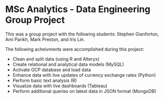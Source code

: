 # MSc Analytics - Data Engineering Group Project

This was a group project with the following students: Stephen Gianforton, Ami Parikh, Mark Preston, and Iris Lin.

The following acheivments were accomplished during this project:
- Clean and split data (using R and Alteryx)
- Create relational and analytical data models (MySQL)
- Activate GCP database and load data
- Enhance data with live updates of currency exchange rates (Python)
- Perform basic text analysis (R)
- Visualize data with live dashboards (Tableau)
- Perform additional queries on latest data in JSON format (MongoDB)
